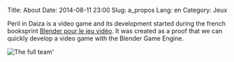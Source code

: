 Title: About
Date: 2014-08-11 23:00
Slug: a_propos
Lang: en
Category: Jeux

Peril in Daiza is a video game and its development started during the french booksprint [Blender pour le jeu vidéo](http://fr.flossmanuals.net/blender-pour-le-jeu-video/ "Blender pour le jeu vidéo"). 
It was created as a proof that we can quickly develop a video game with the Blender Game Engine.  

![The full team']({filename}/images/equipe_peril_en_daiza.jpg)
